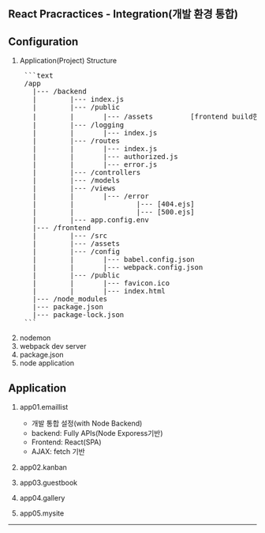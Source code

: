 ## React Pracractices - Integration(개발 환경 통합)

## Configuration
1. Application(Project) Structure
   <pre>
    ```text
    /app
      |--- /backend
      |        |--- index.js
      |        |--- /public
      |        |       |--- /assets         [frontend build한 assets]
      |        |--- /logging
      |        |       |--- index.js
      |        |--- /routes
      |        |       |--- index.js
      |        |       |--- authorized.js
      |        |       |--- error.js
      |        |--- /controllers
      |        |--- /models
      |        |--- /views
      |        |       |--- /error
      |        |               |--- [404.ejs]
      |        |               |--- [500.ejs]
      |        |--- app.config.env
      |--- /frontend
      |        |--- /src
      |        |--- /assets
      |        |--- /config
      |        |       |--- babel.config.json
      |        |       |--- webpack.config.json
      |        |--- /public
      |        |       |--- favicon.ico
      |        |       |--- index.html
      |--- /node_modules
      |--- package.json
      |--- package-lock.json
    ```
   </pre>
2. nodemon
3. webpack dev server
4. package.json
5. node application

## Application
1. app01.emaillist
   - 개발 통합 설정(with Node Backend)
   - backend: Fully APIs(Node Exporess기반)
   - Frontend: React(SPA)
   - AJAX: fetch 기반

2. app02.kanban
3. app03.guestbook
4. app04.gallery
5. app05.mysite
---
